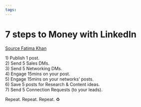 ```yaml
---
tags: 
---
```

# 7 steps to Money with LinkedIn
[Source Fatima Khan](https://www.linkedin.com/posts/fatima-rasheed-khan_follow-these-7-steps-to-make-money-on-linkedin-activity-7223945623677337601-oaJ5?utm_source=share&utm_medium=member_desktop)

1) Publish 1 post.  
2) Send 5 Sales DMs.  
3) Send 5 Networking DMs.  
4) Engage 15mins on your post.  
5) Engage 15mins on your networks’ posts.  
6) Save 5 posts for Research & Content ideas.  
7) Send 5 Connection Requests (to your leads).

Repeat. Repeat. Repeat. ♻️